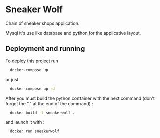 
# Sneaker Wolf 

Chain of sneaker shops application.

Mysql it's use like database and python for the applicative layout.



## Deployment and running

To deploy this project run

```bash
  docker-compose up
```

or just 

```bash
  docker-compose up -d
```

After you must build the python container with the next command (don't forget the "." at the end of the command) :

```bash
  docker build -t sneakerwolf .
```

and launch it with :

```bash
  docker run sneakerwolf
```
